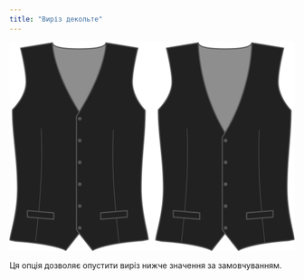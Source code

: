 ```yaml
---
title: "Виріз декольте"
---
```


![Виріз декольте](necklinedrop.svg)

Ця опція дозволяє опустити виріз нижче значення за замовчуванням.




